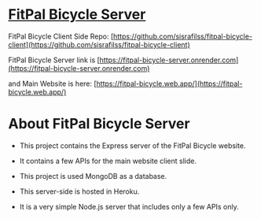 # [FitPal Bicycle Server](https://fitpal-bicycle-server.onrender.com)

FitPal Bicycle Client Side Repo: [https://github.com/sisrafilss/fitpal-bicycle-client](https://github.com/sisrafilss/fitpal-bicycle-client)

FitPal Bicycle Server link is [https://fitpal-bicycle-server.onrender.com](https://fitpal-bicycle-server.onrender.com)

and Main Website is here: [https://fitpal-bicycle.web.app/](https://fitpal-bicycle.web.app/)

# About FitPal Bicycle Server

- This project contains the Express server of the FitPal Bicycle website.

- It contains a few APIs for the main website client slide.

- This project is used MongoDB as a database.

- This server-side is hosted in Heroku.

- It is a very simple Node.js server that includes only a few APIs only.
